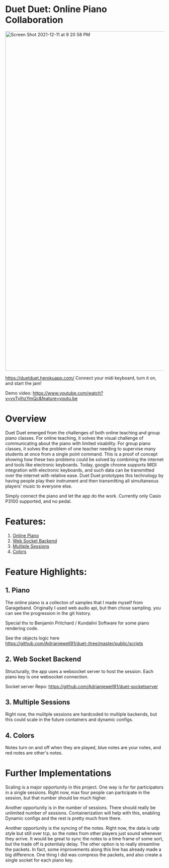 # Duet Duet: Online Piano Collaboration
<img width="1080" alt="Screen Shot 2021-12-11 at 9 20 58 PM" src="https://user-images.githubusercontent.com/28193592/145697950-3dbc448b-3079-47b2-aef9-b701de02cdd1.png">

https://duetduet.herokuapp.com/
Connect your midi keyboard, turn it on, and start the jam!

Demo video: https://www.youtube.com/watch?v=vvTyIhzYmQc&feature=youtu.be

# Overview

Duet Duet emerged from the challenges of both online teaching and group piano classes. For online teaching, it solves the visual challenge of communicating about the piano with limited visability. For group piano classes, it solves the problem of one teacher needing to supervise many students at once from a single point command. This is a proof of concept showing how these two problems could be solved by combining the internet and tools like electronic keyboards. Today, google chrome supports MIDI integration with electronic keyboards, and such data can be transmitted over the internet with relative ease. Duet Duet prototypes this technology by having people play their instrument and then transmitting all simultaneous players' music to everyone else.  

Simply connect the piano and let the app do the work. Currently only Casio P3100 supported, and no pedal. 

# Features:

1. [Online Piano](#piano)
2. [Web Socket Backend](#grid)
3. [Multiple Sessions](#flat)
4. [Colors](#analyzer)

# Feature Highlights:

## 1. <a name="piano"></a>Piano

The online piano is a collecton of samples that I made myself from Garageband. Originally I used web audio api, but then chose sampling. you can see the progression in the git history. 

Special thx to Benjamin Pritchard / Kundalini Software for some piano rendering code.  

See the objects logic here https://github.com/Adrianjewell91/duet-/tree/master/public/scripts

## 2. <a name="grid"></a>Web Socket Backend

Structurally, the app uses a websocket server to host the session. Each piano key is one websocket connection. 

Socket server Repo: https://github.com/Adrianjewell91/duet-socketserver

## 3. <a name="flat"></a>Multiple Sessions

Right now, the mulitple sessions are hardcoded to multiple backends, but this could scale in the future containers and dynamic configs. 

## 4. <a name="analyzer"></a>Colors

Notes turn on and off when they are played, blue notes are your notes, and red notes are other's notes.

# Further Implementations

Scaling is a major opportunity in this project. One way is for for participators in a single sessions. Right now, max four people can participate in the session, but that number should be much higher. 

Another opportunity is in the number of sessions. There should really be unlimited number of sessions. Containerization will help with this, enabling Dynamic configs and the rest is pretty much from there.

Another opportunity is the syncing of the notes. Right now, the data is udp style but still over tcp, so the notes from other players just sound whenever they arrive. It would be great to sync the notes to a time frame of some sort, but the trade off is potentialy delay. The other option is to really streamline the packets. In fact, some improvements along this line has already made a big difference. One thing I did was compress the packets, and also create a single socket for each piano key.  

